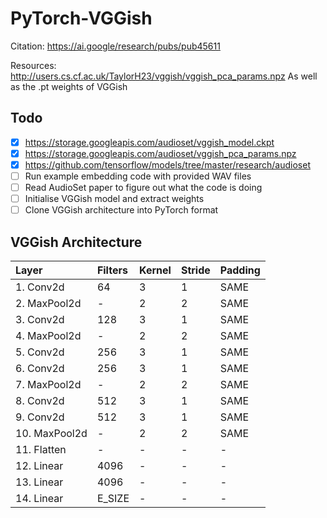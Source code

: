 # PyTorch-VGGish

Citation: https://ai.google/research/pubs/pub45611

Resources: http://users.cs.cf.ac.uk/TaylorH23/vggish/vggish_pca_params.npz
As well as the .pt weights of VGGish

## Todo
- [x] https://storage.googleapis.com/audioset/vggish_model.ckpt
- [x] https://storage.googleapis.com/audioset/vggish_pca_params.npz
- [x] https://github.com/tensorflow/models/tree/master/research/audioset
- [ ] Run example embedding code with provided WAV files
- [ ] Read AudioSet paper to figure out what the code is doing
- [ ] Initialise VGGish model and extract weights
- [ ] Clone VGGish architecture into PyTorch format

## VGGish Architecture

| Layer        | Filters | Kernel | Stride | Padding |
|:-------------|:--------|:-------|:-------|:--------|
| 1. Conv2d    | 64      | 3      | 1      | SAME    |
| 2. MaxPool2d | -       | 2      | 2      | SAME    |
| 3. Conv2d    | 128     | 3      | 1      | SAME    |
| 4. MaxPool2d | -       | 2      | 2      | SAME    |
| 5. Conv2d    | 256     | 3      | 1      | SAME    |
| 6. Conv2d    | 256     | 3      | 1      | SAME    |
| 7. MaxPool2d | -       | 2      | 2      | SAME    |
| 8. Conv2d    | 512     | 3      | 1      | SAME    |
| 9. Conv2d    | 512     | 3      | 1      | SAME    |
| 10. MaxPool2d| -       | 2      | 2      | SAME    |
| 11. Flatten  | -       | -      | -      | -       |
| 12. Linear   | 4096    | -      | -      | -       |
| 13. Linear   | 4096    | -      | -      | -       |
| 14. Linear   | E_SIZE  | -      | -      | -       |

